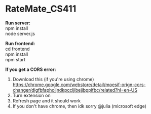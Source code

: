 # RateMate_CS411

__Run server:__  
npm install  
node server.js  
  
__Run frontend:__  
cd frontend  
npm install  
npm start  

__If you get a CORS error:__  
1) Download this (if you're using chrome) https://chrome.google.com/webstore/detail/moesif-orign-cors-changer/digfbfaphojjndkpccljibejjbppifbc/related?hl=en-US
2) Turn extension on
3) Refresh page and it should work
4) If you don't have chrome, then idk sorry @julia (microsoft edge)

